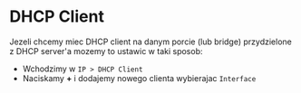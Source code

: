 # DHCP Client
Jezeli chcemy miec DHCP client na danym porcie (lub bridge) przydzielone z DHCP server'a mozemy to ustawic
w taki sposob:

- Wchodzimy w `IP > DHCP Client`
- Naciskamy **+** i dodajemy nowego clienta wybierajac `Interface`
